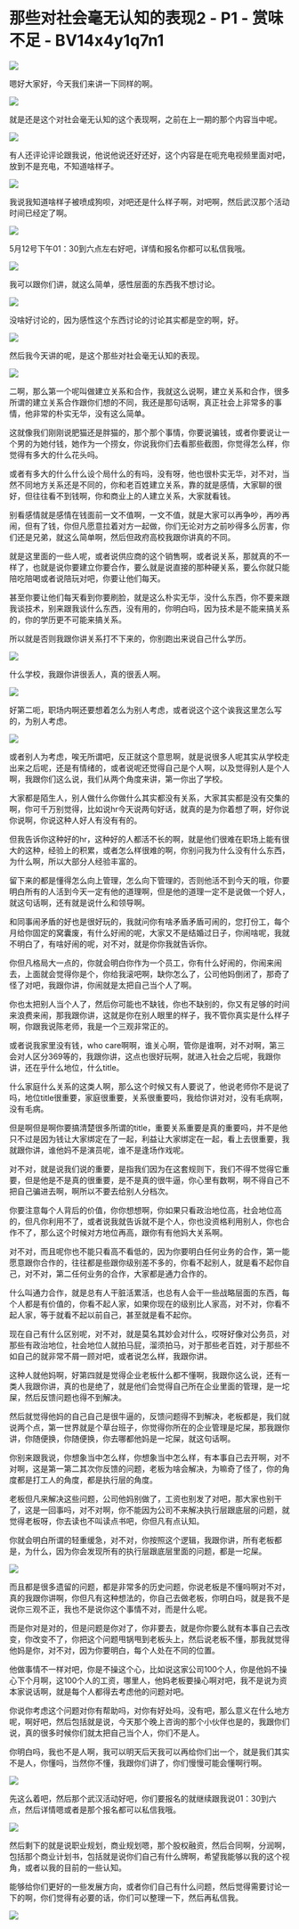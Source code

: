 # 那些对社会毫无认知的表现2 - P1 - 赏味不足 - BV14x4y1q7n1

![](img/ec6d715f8766e7fb5a4e51a06f8b5c8e_0.png)

嗯好大家好，今天我们来讲一下同样的啊。

![](img/ec6d715f8766e7fb5a4e51a06f8b5c8e_2.png)

就是还是这个对社会毫无认知的这个表现啊，之前在上一期的那个内容当中呢。

![](img/ec6d715f8766e7fb5a4e51a06f8b5c8e_4.png)

有人还评论评论跟我说，他说他说还好还好，这个内容是在呃充电视频里面对吧，放到不是充电，不知道啥样子。

![](img/ec6d715f8766e7fb5a4e51a06f8b5c8e_6.png)

我说我知道啥样子被喷成狗呗，对吧还是什么样子啊，对吧啊，然后武汉那个活动时间已经定了啊。

![](img/ec6d715f8766e7fb5a4e51a06f8b5c8e_8.png)

5月12号下午01：30到六点左右好吧，详情和报名你都可以私信我哦。

![](img/ec6d715f8766e7fb5a4e51a06f8b5c8e_10.png)

我可以跟你们讲，就这么简单，感性层面的东西我不想讨论。

![](img/ec6d715f8766e7fb5a4e51a06f8b5c8e_12.png)

没啥好讨论的，因为感性这个东西讨论的讨论其实都是空的啊，好。

![](img/ec6d715f8766e7fb5a4e51a06f8b5c8e_14.png)

然后我今天讲的呢，是这个那些对社会毫无认知的表现。

![](img/ec6d715f8766e7fb5a4e51a06f8b5c8e_16.png)

二啊，那么第一个呢叫做建立关系和合作，我就这么说啊，建立关系和合作，很多所谓的建立关系合作跟你们想的不同，我还是那句话啊，真正社会上非常多的事情，他非常的朴实无华，没有这么简单。

这就像我们刚刚说肥猫还是胖猫的，那个那个事情，你要说骗钱，或者你要说让一个男的为她付钱，她作为一个捞女，你说我你们去看那些截图，你觉得怎么样，你觉得有多大的什么花头吗。

或者有多大的什么什么设个局什么的有吗，没有呀，他也很朴实无华，对不对，当然不同地方关系还是不同的，你和老百姓建立关系，靠的就是感情，大家聊的很好，但往往看不到钱啊，你和商业上的人建立关系，大家就看钱。

别看感情就是感情在钱面前一文不值啊，一文不值，就是大家可以再争吵，再吵再闹，但有了钱，你但凡愿意拉着对方一起做，你们无论对方之前吵得多么厉害，你们还是兄弟，就这么简单啊，然后但政府高校我跟你讲真的不同。

就是这里面的一些人呢，或者说供应商的这个销售啊，或者说关系，那就真的不一样了，也就是说你要建立你要合作，要么就是说直接的那种硬关系，要么你就只能陪吃陪喝或者说陪玩对吧，你要让他们每天。

甚至你要让他们每天看到你要刷脸，就是这么朴实无华，没什么东西，你不要来跟我谈技术，别来跟我谈什么东西，没有用的，你明白吗，因为技术是不能来搞关系的，你的学历更不可能来搞关系。

所以就是否则我跟你讲关系打不下来的，你别跑出来说自己什么学历。

![](img/ec6d715f8766e7fb5a4e51a06f8b5c8e_18.png)

什么学校，我跟你讲很丢人，真的很丢人啊。

![](img/ec6d715f8766e7fb5a4e51a06f8b5c8e_20.png)

好第二呃，职场内啊还要想着怎么为别人考虑，或者说这个这个诶我这里怎么写的，为别人考虑。

![](img/ec6d715f8766e7fb5a4e51a06f8b5c8e_22.png)

或者别人为考虑，唉无所谓吧，反正就这个意思啊，就是说很多人呢其实从学校走出来之后呢，还是有情绪的，或者说呢还觉得自己是个人啊，以及觉得别人是个人啊，我跟你们这么说，我们从两个角度来讲，第一你出了学校。

大家都是陌生人，别人做什么你做什么其实都没有关系，大家其实都是没有交集的啊，你可千万别觉得，比如说hr今天说两句好话，就真的是为你着想了啊，好你说你说啊，你说这种人好人有没有有的。

但我告诉你这种好的hr，这种好的人都活不长的啊，就是他们很难在职场上能有很大的这种，经验上的积累，或者怎么样很难的啊，你别问我为什么没有什么东西，为什么啊，所以大部分人经验丰富的。

留下来的都是懂得怎么向上管理，怎么向下管理的，否则他活不到今天的哦，你要明白所有的人活到今天一定有他的道理啊，但是他的道理一定不是说做一个好人，就这句话啊，还有就是说什么和领导啊。

和同事闹矛盾的好也是很好玩的，我就问你有啥矛盾矛盾可闹的，您打份工，每个月给你固定的窝囊废，有什么好闹的呢，大家又不是结婚过日子，你闹啥呢，我就不明白了，有啥好闹的呢，对不对，就是你你我就告诉你。

你但凡格局大一点的，你就会明白你作为一个员工，你有什么好闹的，你闹来闹去，上面就会觉得你是个，你给我滚吧啊，缺你怎么了，公司他妈倒闭了，那奇了怪了对吧，我跟你讲，你闹就是太把自己当个人了啊。

你也太把别人当个人了，然后你可能也不缺钱，你也不缺别的，你又有足够的时间来浪费来闹，那我跟你讲，这就是你在别人眼里的样子，我不管你真实是什么样子啊，你跟我说陈老师，我是一个三观非常正的。

或者说我家里没有钱，who care啊啊，谁关心啊，管你是谁啊，对不对啊，第三会对人区分369等的，我跟你讲，这点也很好玩啊，就进入社会之后呢，我跟你讲，还在乎什么地位，什么title。

什么家庭什么关系的这类人啊，那么这个时候又有人要说了，他说老师你不是说了吗，地位title很重要，家庭很重要，关系很重要吗，我给你讲对对，没有毛病啊，没有毛病。

但是啊但是啊你要搞清楚很多所谓的title，重要关系重要是真的重要吗，并不是他只不过是因为钱让大家绑定在了一起，利益让大家绑定在一起，看上去很重要，我就跟你讲，谁他妈不是演员呢，谁不是逢场作戏呢。

对不对，就是说我们说的重要，是指我们因为在这套规则下，我们不得不觉得它重要，但是他是不是真的很重要，是不是真的很牛逼，你心里有数啊，啊不得自己不把自己骗进去啊，啊所以不要去给别人分档次。

你要注意每个人背后的价值，你你想想啊，你如果只看政治地位高，社会地位高的，但凡你利用不了，或者说我就告诉就不是个人，你也没资格利用别人，你也合作不了，那么这个时候对方地位再高，跟你有有他妈大关系啊。

对不对，而且呢你也不能只看高不看低的，因为你要明白任何业务的合作，第一能愿意跟你合作的，往往都是些跟你级别差不多的，你看不起别人，就是看不起你自己，对不对，第二任何业务的合作，大家都是通力合作的。

什么叫通力合作，就是总有人干脏活累活，也总有人会干一些战略层面的东西，每个人都是有价值的，你看不起人家，如果你现在的级别比人家高，对不对，你看不起人家，等于就看不起以前自己，甚至就是看不起你。

现在自己有什么区别呢，对不对，就是莫名其妙会对什么，哎呀好像对公务员，对那些有政治地位，社会地位人就拍马屁，溜须拍马，对于那些老百姓，对于那些不如自己的就非常不屑一顾对吧，或者说怎么样，我跟你讲。

这种人就他妈啊，好第四就是觉得企业老板什么都不懂啊，我跟你这么说，还有一类人我跟你讲，真的也是绝了，就是他们会觉得自己所在企业里面的管理，是一坨屎，然后反馈问题也得不到解决。

然后就觉得他妈的自己自己是很牛逼的，反馈问题得不到解决，老板都是，我们就说两个点，第一世界就是个草台班子，你觉得你所在的企业管理是坨屎，那我跟你讲，你随便换，你随便换，你去哪都他妈是一坨屎，就这句话啊。

你别来跟我说，你想象当中怎么样，你想象当中怎么样，有本事自己去开啊，对不对啊，这是第一第二其次你反馈的问题，老板为啥会解决，为嘛奇了怪了，你的角度都是打工人的角度，都是执行层的角度。

老板但凡来解决这些问题，公司他妈别做了，工资也别发了对吧，那大家也别干了，这是一回事吗，对不对啊，你不能因为公司不来解决执行层跟底层的问题，就觉得老板呀，你去读也不叫读点书吧，你但凡有点认知。

你就会明白所谓的轻重缓急，对不对，你按照这个逻辑，我跟你讲，所有老板都是，为什么，因为你会发现所有的执行层跟底层里面的问题，都是一坨屎。



![](img/ec6d715f8766e7fb5a4e51a06f8b5c8e_24.png)

而且都是很多遗留的问题，都是非常多的历史问题，你说老板是不懂吗啊对不对，真的我跟你讲啊，你但凡有这种想法的，你自己去做老板，你明白吗，就是我不是说你三观不正，我也不是说你这个事情不对，而是什么呢。

而是你对是对的，但是问题是你对了，你非要去，就是你你要么就有本事自己去改变，你改变不了，你把这个问题甩锅甩到老板头上，然后说老板不懂，那我就觉得他妈是你，对不对，因为你要明白，每个人处在不同的位置。

他做事情不一样对吧，你是不操这个心，比如说这家公司100个人，你是他妈不操心下个月啊，这100个人的工资，哪里人，他妈老板要操心啊对吧，我不是说为资本家说话啊，就是每个人都得去考虑他的问题对吧。

你说你考虑这个问题对你有帮助吗，对你有好处吗，没有吧，那么意义在什么地方呢，啊好吧，然后包括就是说，今天那个晚上咨询的那个小伙伴也是的，我跟你们说，真的很多时候你们就太把自己当个人，你们不是人。

你明白吗，我也不是人啊，我可以明天后天我可以再给你们出一个，就是我们其实不是人，你懂吗，当然你不懂，我跟你们讲了，你们慢慢可能会懂啊行啊。



![](img/ec6d715f8766e7fb5a4e51a06f8b5c8e_26.png)

先这么着吧，然后那个武汉活动好吧，你们要报名的就继续跟我说01：30到六点，然后详情嗯或者是那个报名都可以私信我哦。



![](img/ec6d715f8766e7fb5a4e51a06f8b5c8e_28.png)

然后剩下的就是说职业规划，商业规划嗯，那个股权融资，然后合同啊，分润啊，包括那个商业计划书，包括就是说你们自己有什么牌啊，希望我能够以我的这个视角，或者以我的目前的一些认知。

能够给你们更好的一些发展方向，或者你们自己有什么问题，然后觉得需要讨论一下的啊，你们觉得有必要的话，你们可以整理一下，然后再私信我。



![](img/ec6d715f8766e7fb5a4e51a06f8b5c8e_30.png)